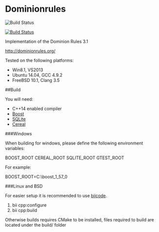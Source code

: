 Dominionrules 
=============

![Build Status](https://travis-ci.org/kittikun/dominionrules.svg?branch=develop)

[![Build Status](https://webapi.biicode.com/v1/badges/kittikun/kittikun/dominionrules/master)](https://www.biicode.com/kittikun/dominionrules) 

Implementation of the Dominion Rules 3.1

http://dominionrules.org/

Tested on the following platforms:
- Win8.1, VS2013
- Ubuntu 14.04, GCC 4.9.2
- FreeBSD 10.1, Clang 3.5

##Build

You will need:
- C++14 enabled compiler
- [Boost](http://www.boost.org/)
- [SQLite](http://www.sqlite.org/)
- [Cereal](http://uscilab.github.io/cereal/)

###Windows

When building for windows, please define the following environment variables:

BOOST_ROOT
CEREAL_ROOT
SQLITE_ROOT
GTEST_ROOT

For example:

BOOST_ROOT=C:\boost_1_57_0 

###Linux and BSD

For easier setup it is recommended to use [biicode](https://www.biicode.com/). 

1. bii cpp:configure
1. bii cpp:build

Otherwise builds requires CMake to be installed, files required to build are located under the build/ folder
